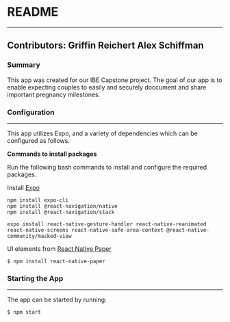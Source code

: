# README #
---
**Contributors**:
Griffin Reichert
Alex Schiffman
---

### Summary ###

This app was created for our IBE Capstone project. The goal of our app is to enable expecting couples to easily and securely doccument and share important pregnancy milestones. 

### Configuration ###
---
This app utilizes Expo, and a variety of dependencies which can be configured as follows.

**Commands to install packages**

Run the following bash commands to install and configure the required packages.

Install [Expo](https://docs.expo.io/get-started/installation/)
```
npm install expo-cli
npm install @react-navigation/native
npm install @react-navigation/stack

expo install react-native-gesture-handler react-native-reanimated react-native-screens react-native-safe-area-context @react-native-community/masked-view

```
UI elements from [React Native Paper](https://callstack.github.io/react-native-paper/getting-started.html)
```
$ npm install react-native-paper
```

### Starting the App ###
---
The app can be started by running:
```
$ npm start
```

